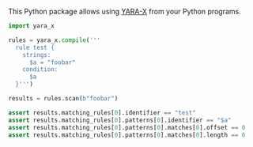 This Python package allows using [YARA-X](https://virustotal.github.com/yara-x)
from your Python programs.

```python
import yara_x

rules = yara_x.compile('''
  rule test { 
    strings: 
      $a = "foobar" 
    condition: 
      $a
  }''')

results = rules.scan(b"foobar")

assert results.matching_rules[0].identifier == "test"
assert results.matching_rules[0].patterns[0].identifier == "$a"
assert results.matching_rules[0].patterns[0].matches[0].offset == 0
assert results.matching_rules[0].patterns[0].matches[0].length == 6
```